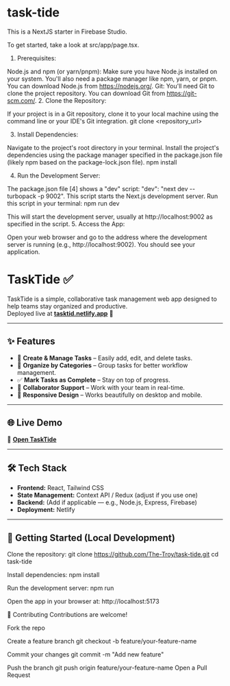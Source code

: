 # task-tide 

This is a NextJS starter in Firebase Studio.

To get started, take a look at src/app/page.tsx.


1. Prerequisites:

Node.js and npm (or yarn/pnpm): Make sure you have Node.js installed on your system. You'll also need a package manager like npm, yarn, or pnpm. You can download Node.js from https://nodejs.org/.
Git: You'll need Git to clone the project repository. You can download Git from https://git-scm.com/.
2. Clone the Repository:

If your project is in a Git repository, clone it to your local machine using the command line or your IDE's Git integration.
git clone <repository_url>



3. Install Dependencies:

Navigate to the project's root directory in your terminal.
Install the project's dependencies using the package manager specified in the package.json file (likely npm based on the package-lock.json file).
npm install



4. Run the Development Server:

The package.json file [4] shows a "dev" script: "dev": "next dev --turbopack -p 9002". This script starts the Next.js development server.
Run this script in your terminal:
npm run dev



This will start the development server, usually at http://localhost:9002 as specified in the script.
5. Access the App:

Open your web browser and go to the address where the development server is running (e.g., http://localhost:9002). You should see your application.






# TaskTide ✅

TaskTide is a simple, collaborative task management web app designed to help teams stay organized and productive.  
Deployed live at **[tasktid.netlify.app](https://tasktid.netlify.app)** 🚀

---

## ✨ Features
- 📝 **Create & Manage Tasks** – Easily add, edit, and delete tasks.
- 📂 **Organize by Categories** – Group tasks for better workflow management.
- ✅ **Mark Tasks as Complete** – Stay on top of progress.
- 👥 **Collaborator Support** – Work with your team in real-time.
- 📱 **Responsive Design** – Works beautifully on desktop and mobile.

---

## 🌐 Live Demo
🔗 **[Open TaskTide](https://tasktid.netlify.app)**  

---

## 🛠️ Tech Stack
- **Frontend:** React, Tailwind CSS  
- **State Management:** Context API / Redux (adjust if you use one)
- **Backend:** (Add if applicable — e.g., Node.js, Express, Firebase)
- **Deployment:** Netlify  

---

## 🚀 Getting Started (Local Development)

Clone the repository:
git clone https://github.com/The-Troy/task-tide.git
cd task-tide

Install dependencies:
npm install

Run the development server:
npm run 

Open the app in your browser at:
http://localhost:5173

🤝 Contributing
Contributions are welcome!

Fork the repo

Create a feature branch
git checkout -b feature/your-feature-name

Commit your changes
git commit -m "Add new feature"

Push the branch
git push origin feature/your-feature-name
Open a Pull Request